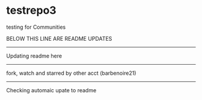 # testrepo3

testing for Communities

BELOW THIS LINE ARE README UPDATES
_____________________


Updating readme here

_____________
fork, watch and starred by other acct (barbenoire21)

__________________________________________________
Checking automaic upate to readme

